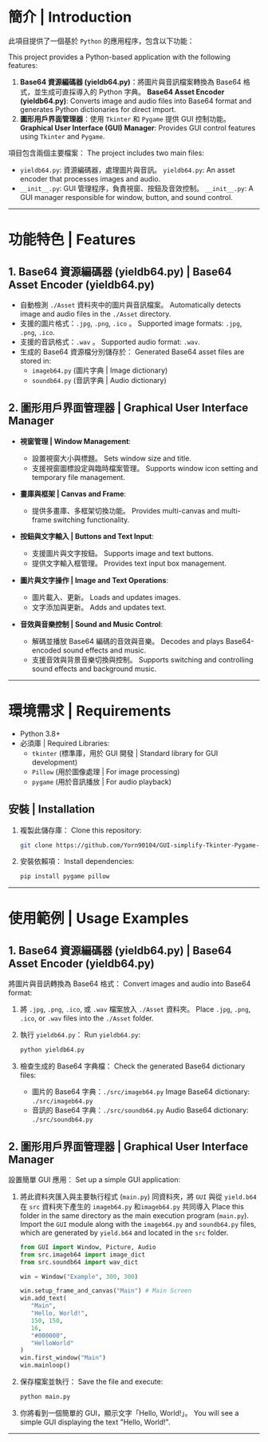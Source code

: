 # 簡介 | Introduction

此項目提供了一個基於 `Python` 的應用程序，包含以下功能：

This project provides a Python-based application with the following features:

1. **Base64 資源編碼器 (yieldb64.py)**：將圖片與音訊檔案轉換為 Base64 格式，並生成可直採導入的 Python 字典。
   **Base64 Asset Encoder (yieldb64.py)**: Converts image and audio files into Base64 format and generates Python dictionaries for direct import.
2. **圖形用戶界面管理器**：使用 `Tkinter` 和 `Pygame` 提供 GUI 控制功能。
   **Graphical User Interface (GUI) Manager**: Provides GUI control features using `Tkinter` and `Pygame`.

項目包含兩個主要檔案：
The project includes two main files:
- `yieldb64.py`: 資源編碼器，處理圖片與音訊。
  `yieldb64.py`: An asset encoder that processes images and audio.
- `__init__.py`: GUI 管理程序，負責視窗、按鈕及音效控制。
  `__init__.py`: A GUI manager responsible for window, button, and sound control.

---

# 功能特色 | Features

## 1. Base64 資源編碼器 (yieldb64.py) | Base64 Asset Encoder (yieldb64.py)

- 自動檢測 `./Asset` 資料夾中的圖片與音訊檔案。
  Automatically detects image and audio files in the `./Asset` directory.
- 支援的圖片格式：`.jpg`, `.png`, `.ico` 。
  Supported image formats: `.jpg`, `.png`, `.ico`.
- 支援的音訊格式：`.wav` 。
  Supported audio format: `.wav`.
- 生成的 Base64 資源檔分別儲存於：
  Generated Base64 asset files are stored in:
  - `imageb64.py` (圖片字典 | Image dictionary)
  - `soundb64.py` (音訊字典 | Audio dictionary)

## 2. 圖形用戶界面管理器 | Graphical User Interface Manager

- **視窗管理 | Window Management**:
  - 設置視窗大小與標題。
    Sets window size and title.
  - 支援視窗圖標設定與臨時檔案管理。
    Supports window icon setting and temporary file management.

- **畫庫與框架 | Canvas and Frame**:
  - 提供多畫庫、多框架切換功能。
    Provides multi-canvas and multi-frame switching functionality.

- **按鈕與文字輸入 | Buttons and Text Input**:
  - 支援圖片與文字按鈕。
    Supports image and text buttons.
  - 提供文字輸入框管理。
    Provides text input box management.

- **圖片與文字操作 | Image and Text Operations**:
  - 圖片載入、更新。
    Loads and updates images.
  - 文字添加與更新。
    Adds and updates text.

- **音效與音樂控制 | Sound and Music Control**:
  - 解碼並播放 Base64 編碼的音效與音樂。
    Decodes and plays Base64-encoded sound effects and music.
  - 支援音效與背景音樂切換與控制。
    Supports switching and controlling sound effects and background music.

---

# 環境需求 | Requirements

- Python 3.8+
- 必須庫 | Required Libraries:
  - `tkinter` (標準庫，用於 GUI 開發 | Standard library for GUI development)
  - `Pillow` (用於圖像處理 | For image processing)
  - `pygame` (用於音訊播放 | For audio playback)

## 安裝 | Installation

1. 複製此儲存庫：
   Clone this repository:
   ```bash
   git clone https://github.com/Yorn90104/GUI-simplify-Tkinter-Pygame-.git
   ```

2. 安裝依賴項：
   Install dependencies:
   ```bash
   pip install pygame pillow
   ```

---

# 使用範例 | Usage Examples

## 1. Base64 資源編碼器 (yieldb64.py) | Base64 Asset Encoder (yieldb64.py)

將圖片與音訊轉換為 Base64 格式：
Convert images and audio into Base64 format:

1. 將 `.jpg`, `.png`, `.ico`, 或 `.wav` 檔案放入 `./Asset` 資料夾。
   Place `.jpg`, `.png`, `.ico`, or `.wav` files into the `./Asset` folder.

2. 執行 `yieldb64.py`：
   Run `yieldb64.py`:
   ```bash
   python yieldb64.py
   ```

3. 檢查生成的 Base64 字典檔：
   Check the generated Base64 dictionary files:
   - 圖片的 Base64 字典：`./src/imageb64.py`
     Image Base64 dictionary: `./src/imageb64.py`
   - 音訊的 Base64 字典：`./src/soundb64.py`
     Audio Base64 dictionary: `./src/soundb64.py`

## 2. 圖形用戶界面管理器 | Graphical User Interface Manager

設置簡單 GUI 應用：
Set up a simple GUI application:

1. 將此資料夾匯入與主要執行程式 (`main.py`) 同資料夾，將 `GUI` 與從 `yield.b64` 在 `src` 資料夾下產生的 `imageb64.py` 和`imageb64.py` 共同導入
   Place this folder in the same directory as the main execution program (`main.py`). Import the `GUI` module along with the `imageb64.py` and `soundb64.py` files, which are generated by `yield.b64` and located in the `src` folder.

   ```python
   from GUI import Window, Picture, Audio
   from src.imageb64 import image_dict
   from src.soundb64 import wav_dict

   win = Window("Example", 300, 300)
   
   win.setup_frame_and_canvas("Main") # Main Screen
   win.add_text(
      "Main",
      "Hello, World!",
      150, 150,
      16,
      "#000000",
      "HelloWorld"
   )
   win.first_window("Main")
   win.mainloop()
   ```

2. 保存檔案並執行：
   Save the file and execute:
   ```bash
   python main.py
   ```

3. 你將看到一個簡單的 GUI，顯示文字「Hello, World!」。
   You will see a simple GUI displaying the text "Hello, World!".

---

